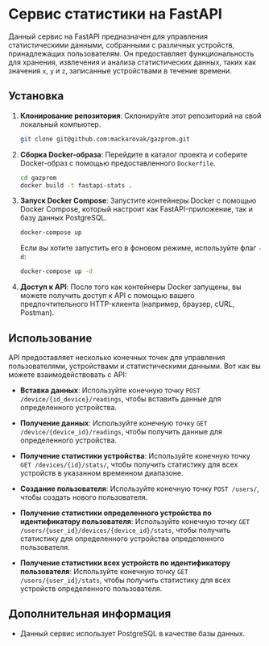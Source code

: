 # Сервис статистики на FastAPI

Данный сервис на FastAPI предназначен для управления статистическими данными, собранными с различных устройств, принадлежащих пользователям. Он предоставляет функциональность для хранения, извлечения и анализа статистических данных, таких как значения `x`, `y` и `z`, записанные устройствами в течение времени.

## Установка

1. **Клонирование репозитория**: Склонируйте этот репозиторий на свой локальный компьютер.

    ```bash
    git clone git@github.com:mackarovak/gazprom.git
    ```

2. **Сборка Docker-образа**: Перейдите в каталог проекта и соберите Docker-образ с помощью предоставленного `Dockerfile`.

    ```bash
    cd gazprom
    docker build -t fastapi-stats .
    ```

3. **Запуск Docker Compose**: Запустите контейнеры Docker с помощью Docker Compose, который настроит как FastAPI-приложение, так и базу данных PostgreSQL.

    ```bash
    docker-compose up
    ```

    Если вы хотите запустить его в фоновом режиме, используйте флаг `-d`:

    ```bash
    docker-compose up -d
    ```

4. **Доступ к API**: После того как контейнеры Docker запущены, вы можете получить доступ к API с помощью вашего предпочтительного HTTP-клиента (например, браузер, cURL, Postman).

## Использование

API предоставляет несколько конечных точек для управления пользователями, устройствами и статистическими данными. Вот как вы можете взаимодействовать с API:

- **Вставка данных**: Используйте конечную точку `POST /device/{id_device}/readings`, чтобы вставить данные для определенного устройства.

- **Получение данных**: Используйте конечную точку `GET /device/{device_id}/readings`, чтобы получить данные для определенного устройства.

- **Получение статистики устройства**: Используйте конечную точку `GET /devices/{id}/stats/`, чтобы получить статистику для всех устройств в указанном временном диапазоне.

- **Создание пользователя**: Используйте конечную точку `POST /users/`, чтобы создать нового пользователя.

- **Получение статистики определенного устройства по идентификатору пользователя**: Используйте конечную точку `GET /users/{user_id}/devices/{device_id}/stats`, чтобы получить статистику для определенного устройства определенного пользователя.

- **Получение статистики всех устройств по идентификатору пользователя**: Используйте конечную точку `GET /users/{user_id}/stats`, чтобы получить статистику для всех устройств определенного пользователя.

## Дополнительная информация

- Данный сервис использует PostgreSQL в качестве базы данных.